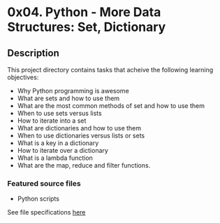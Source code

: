 # 0x04. Python - More Data Structures: Set, Dictionary
## Description
This project directory contains tasks that acheive the following learning objectives:

* Why Python programming is awesome
* What are sets and how to use them
* What are the most common methods of set and how to use them
* When to use sets versus lists
* How to iterate into a set
* What are dictionaries and how to use them
* When to use dictionaries versus lists or sets
* What is a key in a dictionary
* How to iterate over a dictionary
* What is a lambda function
* What are the map, reduce and filter functions.

### Featured source files
* Python scripts

See file specifications [here](https://github.com/Samuel-IG16/alx-higher_level_programming#readme)
